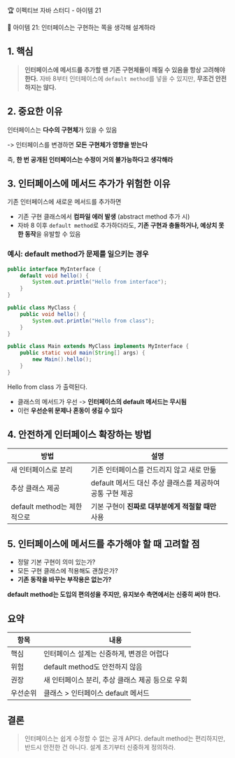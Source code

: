 :trophy: 이펙티브 자바 스터디 - 아이템 21

:book: 아이템 21: 인터페이스는 구현하는 쪽을 생각해 설계하라

## 1. 핵심
> **인터페이스에 메서드를 추가할 땐 기존 구현체들이 깨질 수 있음을 항상 고려해야 한다.** 자바 8부터 인터페이스에 `default method`를 넣을 수 있지만, **무조건 안전하지는 않다.**


## 2. 중요한 이유

인터페이스는 **다수의 구현체**가 있을 수 있음

-> 인터페이스를 변경하면 **모든 구현체가 영향을 받는다**

즉, **한 번 공개된 인터페이스는 수정이 거의 불가능하다고 생각해라**

## 3. 인터페이스에 메서드 추가가 위험한 이유

기존 인터페이스에 새로운 메서드를 추가하면

- 기존 구현 클래스에서 **컴파일 에러 발생** (abstract method 추가 시)
- 자바 8 이후 `default method`로 추가하더라도, **기존 구현과 충돌하거나, 예상치 못한 동작**을 유발할 수 있음

### 예시: default method가 문제를 일으키는 경우

```java
public interface MyInterface {
    default void hello() {
        System.out.println("Hello from interface");
    }
}

public class MyClass {
    public void hello() {
        System.out.println("Hello from class");
    }
}

public class Main extends MyClass implements MyInterface {
    public static void main(String[] args) {
        new Main().hello();
    }
}
```
Hello from class 가 출력된다.

- 클래스의 메서드가 우선 -> **인터페이스의 default 메서드는 무시됨**
- 이런 **우선순위 문제나 혼동이 생길 수 있다**

## 4. 안전하게 인터페이스 확장하는 방법

| 방법                  | 설명                                   |
| ------------------- | ------------------------------------ |
| 새 인터페이스로 분리         | 기존 인터페이스를 건드리지 않고 새로 만듦              |
| 추상 클래스 제공           | default 메서드 대신 추상 클래스를 제공하여 공통 구현 제공 |
| default method는 제한적으로 | 기본 구현이 **진짜로 대부분에게 적절할 때만** 사용       |


## 5. 인터페이스에 메서드를 추가해야 할 때 고려할 점

- 정말 기본 구현이 의미 있는가?
- 모든 구현 클래스에 적용해도 괜찮은가?
- **기존 동작을 바꾸는 부작용은 없는가?**

**default method는 도입의 편의성을 주지만, 유지보수 측면에서는 신중히 써야 한다.**


## 요약

| 항목   | 내용                           |
| ---- | ---------------------------- |
| 핵심   | 인터페이스 설계는 신중하게, 변경은 어렵다      |
| 위험   | default method도 안전하지 않음      |
| 권장   | 새 인터페이스 분리, 추상 클래스 제공 등으로 우회 |
| 우선순위 | 클래스 > 인터페이스 default 메서드      |

## 결론

> 인터페이스는 쉽게 수정할 수 없는 공개 API다. default method는 편리하지만, 반드시 안전한 건 아니다. 설계 초기부터 신중하게 정의하라.
